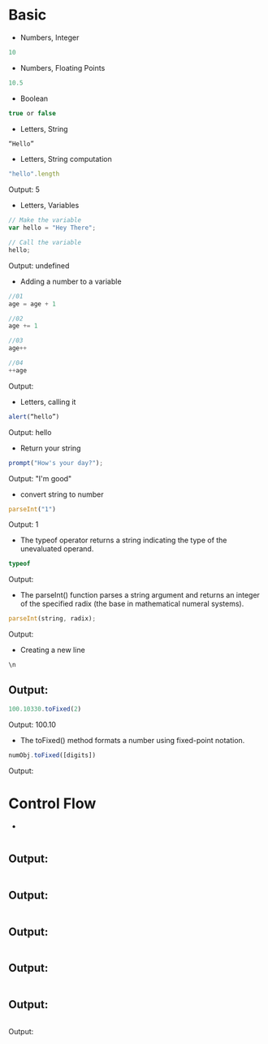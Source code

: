 # Basic

- Numbers, Integer
```Javascript
10
```

- Numbers, Floating Points
```Javascript
10.5
```


- Boolean
```Javascript
true or false
```

- Letters, String
```Javascript
“Hello”
```

- Letters, String computation
```Javascript
"hello".length
```
Output: 5

- Letters, Variables
```Javascript
// Make the variable
var hello = "Hey There";

// Call the variable
hello;
```
Output: undefined
- Adding a number to a variable
```Javascript
//01
age = age + 1

//02
age += 1

//03
age++

//04
++age
```
Output:
- Letters, calling it
```Javascript
alert(“hello”)
```
Output: hello
- Return your string
```Javascript
prompt("How's your day?");
```
Output: "I'm good"
- convert string to number
```Javascript
parseInt("1")
```
Output: 1
- The typeof operator returns a string indicating the type of the unevaluated operand.
```Javascript
typeof
```
Output:
- The parseInt() function parses a string argument and returns an integer of the specified radix (the base in mathematical numeral systems).
```Javascript
parseInt(string, radix);
```
Output:
- Creating a new line
```Javascript
\n
```
Output:
-
```Javascript
100.10330.toFixed(2)
```
Output: 100.10
- The toFixed() method formats a number using fixed-point notation.
```Javascript
numObj.toFixed([digits])
```
Output:

# Control Flow

-
```Javascript

```
Output:
-
```Javascript

```
Output:
-
```Javascript

```
Output:
-
```Javascript

```
Output:
-
```Javascript

```
Output:
-
```Javascript

```
Output:
